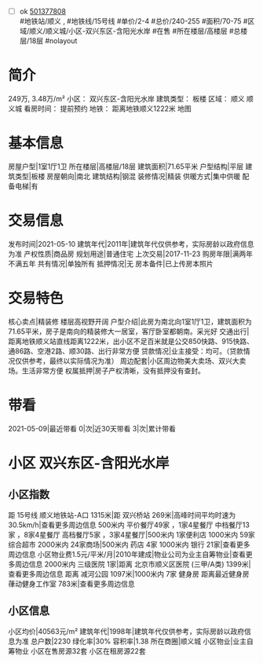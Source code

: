 - [ ] ok [501377808](https://bj.5i5j.com/ershoufang/501377808.html)  
 #地铁站/顺义 ,  #地铁线/15号线
#单价/2-4 #总价/240-255 #面积/70-75   #区域/顺义/顺义城/小区-双兴东区-含阳光水岸 #在售 #所在楼层/高楼层 #总楼层/18层 #nolayout 
# 简介 
 249万,  3.48万/m² 
小区： 双兴东区-含阳光水岸
建筑类型： 板楼
区域： 顺义 顺义城
看房时间： 提前预约
地铁： 距离地铁顺义1222米 地图
# 基本信息 
 房屋户型|1室1厅1卫
所在楼层|高楼层/18层
建筑面积|71.65平米
户型结构|平层
建筑类型|板楼
房屋朝向|南北
建筑结构|钢混
装修情况|精装
供暖方式|集中供暖
配备电梯|有
# 交易信息 
 发布时间|2021-05-10
建筑年代|2011年|建筑年代仅供参考，实际房龄以政府信息为准
产权性质|商品房
规划用途|普通住宅
上次交易|2017-11-23
购房年限|满两年不满五年
共有情况|单独所有
抵押情况|无
房本备件|已上传房本照片
# 交易特色 
 核心卖点|精装修 楼层高视野开阔
户型介绍|此房为南北向1室1厅1卫，建筑面积为71.65平米，房子是南向的精装修大一居室，客厅卧室都朝南。采光好
交通出行|距离地铁顺义站直线距离1222米，出小区不足百米就是公交850快路、915快路、通86路、空港2路、顺30路、出行非常方便
贷款情况|业主接受：均可。（贷款情况仅供参考，最终以实际情况为准）
周边配套|小区周边物美大卖场、双兴大卖场。生活非常方便
权属抵押|房子产权清晰，没有抵押没有查封。
# 带看 
 2021-05-09|最近带看	 0|次|近30天带看	 3|次|累计带看
# 小区 双兴东区-含阳光水岸
## 小区指数 
 距 15号线 顺义地铁站-A口 1315米|距 双兴桥站 269米|高峰时间平均时速为30.5km/h|查看更多周边信息
500米内 平价餐厅49家 ，1家4星餐厅
中档餐厅13家 ，8家4星餐厅
高档餐厅5家 ，3家4星餐厅|500米内 1家便利店
1000米内 59家综合超市
2000米内 24家商场|500米内 药店 4家
1000米内 银行 21家|查看更多周边信息
小区物业费1.5元/平米/月|2010年建成|物业公司为业主自筹物业|查看更多周边信息
2000米内 三级医院 1家|距离 北京市顺义区医院 (三甲/A类) 1399米|查看更多周边信息
距离 减河公园 1097米|1000米内 7家 健身房
距离最近健身房葎动健身工作室 783米|查看更多周边信息
## 小区信息 
 小区均价|40563元/m²
建筑年代|1998年|建筑年代仅供参考，实际房龄以政府信息为准
总户数|2230
绿化率|30%
容积率|1.38
所在商圈|顺义城
小区物业|业主自筹物业
小区在售房源32套
小区在租房源22套
